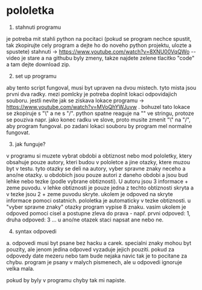 # pololetka


1. stahnuti programu
   
  je potreba mit stahli python na pocitaci (pokud se program nechce spustit, tak zkopirujte cely program a dejte ho do noveho python projektu, ulozte a spustete) 
  stahnuti -> https://www.youtube.com/watch?v=8XNU00VqQWo -- video je stare a na githubu byly zmeny, takze najdete zelene tlacitko "code" a tam dejte download zip.
  
2. set up programu

  aby tento script fungoval, musi byt upraven na dvou mistech. tyto mista jsou prvni dva radky. mezi pomlcky je potreba doplnit lokaci odpovidajich souboru.
  jestli nevite jak se ziskava lokace programu -> https://www.youtube.com/watch?v=MVoQhYWJuvw . bohuzel tato lokace se zkopiruje s "\\" a ne s "/". python
  spatne reaguje na "\" ve stringu, protoze se pouziva napr. jako konec radku ve slove, proto musite zmenit "\\" na "/", aby program fungoval. po zadani lokaci
  souboru by program mel normalne fungovat.

3. jak funguje?
   
  v programu si muzete vybrat obdobi a obtiznost nebo mod pololetky, ktery obsahuje pouze autory, kteri budou v pololetce a jine otazky, ktere muzou byt v testu.
  tyto otazky se deli na autory, vyber spravne znaky neceho a ano/ne otazky. u obdobich jsou pouze autori z daneho obdobi a jsou bud lehke nebo tezke (podle vybrane
  obtiznosti). 
  U autoru jsou 3 informace + zeme puvodu. v lehke obtiznosti je pouze jedna z techto obtiznosti skryta a v tezke jsou 2 + zeme puvodu skryte. ukolem je odpoved na
  skryte informace pomoci ostatnich. pololetka je automaticky v tezke obtiznosti. u "vyber spravne znaky" otazky program vypise 8 znaku. vasim ukolem je odpoved 
  pomoci cisel a postupne zleva do prava - např. prvni odpoved: 1, druha odpoved: 3 ... u ano/ne otazek staci napsat ane nebo ne.
  
4. syntax odpovedi

  a. odpovedi musi byt psane bez hacku a carek. specialni znaky mohou byt pouzity, ale jenom jedina odpoved vyzaduje jejich pouziti. pokud za odpovedy date mezeru nebo 
  tam bude nejaka navic tak je to pocitane za chybu. program je psany v malych pismenech, ale u odpovedi ignoruje velka mala.

pokud by byly v programu chyby tak mi napiste.

